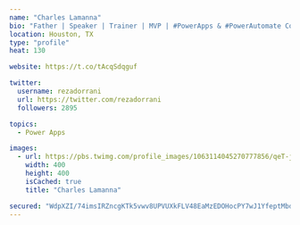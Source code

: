 ```yaml
---
name: "Charles Lamanna"
bio: "Father | Speaker | Trainer | MVP | #PowerApps & #PowerAutomate Community Super User | YouTuber Right-pointing triangle http://youtube.com/c/rezadorrani | Learn - Share - Clockwise rightwards and leftwards open circle arrows"
location: Houston, TX
type: "profile"
heat: 130

website: https://t.co/tAcqSdqguf

twitter:
  username: rezadorrani
  url: https://twitter.com/rezadorrani
  followers: 2895

topics:
  - Power Apps

images:
  - url: https://pbs.twimg.com/profile_images/1063114045270777856/qeT-jpWr_400x400.jpg
    width: 400
    height: 400
    isCached: true
    title: "Charles Lamanna"

secured: "WdpXZI/74imsIRZncgKTk5vwv8UPVUXkFLV48EaMzEDOHocPY7wJ1YfeptMbdcrBWGcNLL7dXcHAYnZAUU69jFVbneRvIgS8gOyPXoD9vUoi16+c26/3QWskRLcXrt8II3CkwFd3stFVaysXQwn57Au4SiieZ+cyIUv2eRXp5BkNxSbITcE7I0xyf4LMZ5flqwCD10/AE8ly+dQIbVYVcv+ks1K3iyuGDxWNTGOaM1zwaP6X1IicrnLPA0yJEvaPFJP6mkDoUjpW7bgbSiNtn6XWGZAep7PPBegV0CnwIG5pQSRJsHTUGFSQ36ih4X3JFF05yLkiy3409GNVFl4rL/xA+cH3N6zKTBPmYfB4yblU2AVgQ/L9unO92RX5U6147dUU7vlXjtjfe5bg6flvtpRHkToZSWuqmnHDYBlSZMk=;5itS4oUhv1Sa55vbq+BbmA=="
---
```


